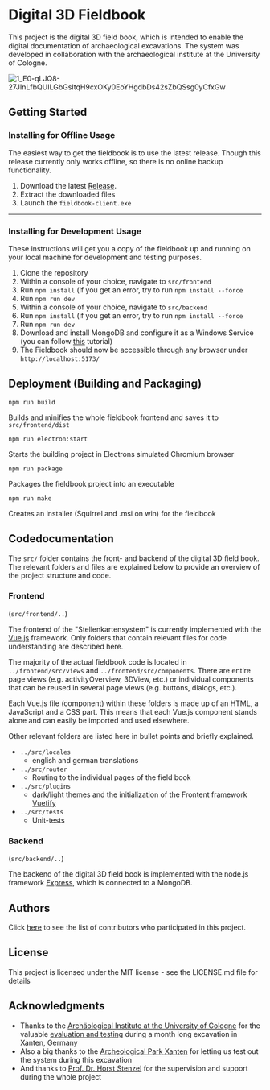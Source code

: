 # Digital 3D Fieldbook

This project is the digital 3D field book, which is intended to enable the digital documentation of archaeological excavations. The system was developed in collaboration with the archaeological institute at the University of Cologne.

![1_E0-qLJQ8-27JInLfbQUILGbGsItqH9cxOKy0EoYHgdbDs42sZbQSsg0yCfxGw](https://github.com/TMink/Digitales-3D-Feldbuch-Projekt-3-/assets/15029310/6c346cf9-7834-44d9-b4d0-6d29d6aa6307)



## Getting Started

### Installing for Offline Usage

The easiest way to get the fieldbook is to use the latest release. Though this release currently only works offline, so there is no online backup functionality.

1. Download the latest [Release](https://github.com/TMink/Digitales-3D-Feldbuch-Projekt-3-/releases).
2. Extract the downloaded files
3. Launch the `fieldbook-client.exe`

___

### Installing for Development Usage

These instructions will get you a copy of the fieldbook up and running on your local machine for development and testing purposes.

1. Clone the repository
2. Within a console of your choice, navigate to `src/frontend`
3. Run `npm install` (if you get an error, try to run `npm install --force`
4. Run `npm run dev`
5. Within a console of your choice, navigate to `src/backend`
6. Run `npm install` (if you get an error, try to run `npm install --force`
7. Run `npm run dev`
8. Download and install MongoDB and configure it as a Windows Service (you can follow [this](https://www.mongodb.com/docs/manual/tutorial/install-mongodb-on-windows/) tutorial)
9. The Fieldbook should now be accessible through any browser under `http://localhost:5173/`



## Deployment (Building and Packaging)
```
npm run build
```
Builds and minifies the whole fieldbook frontend and saves it to `src/frontend/dist`

```
npm run electron:start
```
Starts the building project in Electrons simulated Chromium browser

```
npm run package
```
Packages the fieldbook project into an executable

```
npm run make
```
Creates an installer (Squirrel and .msi on win) for the fieldbook

## Codedocumentation
The `src/` folder contains the front- and backend of the digital 3D field book. The relevant folders and files are explained below to provide an overview of the project structure and code.


### Frontend 
(`src/frontend/..`)

The frontend of the "Stellenkartensystem" is currently implemented with the [Vue.js](https://vuejs.org/) framework. Only folders that contain relevant files for code understanding are described here.

The majority of the actual fieldbook code is located in `../frontend/src/views` and `../frontend/src/components`. There are entire page views (e.g. activityOverview, 3DView, etc.) or individual components that can be reused in several page views (e.g. buttons, dialogs, etc.).

Each Vue.js file (component) within these folders is made up of an HTML, a JavaScript and a CSS part. This means that each Vue.js component stands alone and can easily be imported and used elsewhere.


Other relevant folders are listed here in bullet points and briefly explained.

  - `../src/locales`
    - english and german translations
  - `../src/router`
    - Routing to the individual pages of the field book
  - `../src/plugins`
    - dark/light themes and the initialization of the Frontent framework [Vuetify](https://vuetifyjs.com/en/)
  - `../src/tests`
     - Unit-tests

### Backend 
(`src/backend/..`)

The backend of the digital 3D field book is implemented with the node.js framework [Express](https://expressjs.com/), which is connected to a MongoDB.


## Authors

Click [here](https://github.com/TMink/Digitales-3D-Feldbuch-Projekt-3-/graphs/contributors) to see the list of contributors who participated in this project.

## License
This project is licensed under the MIT license - see the LICENSE.md file for details

## Acknowledgments

- Thanks to the [Archäological Institute at the University of Cologne](https://archaeologie.phil-fak.uni-koeln.de/) for the valuable [evaluation and testing](https://archaeologie.phil-fak.uni-koeln.de/forschung/aktuelle-forschungen/detail-fa/eine-erste-kampagne-der-deutsch-niederlaendischen-lehrgrabung-auf-insula-29-der-colonia-ulpia-traiana-cut-1#news3631) during a month long excavation in Xanten, Germany
- Also a big thanks to the [Archeological Park Xanten](https://apx.lvr.de/de/willkommen/willkommen_1.html) for letting us test out the system during this excavation
- And thanks to [Prof. Dr. Horst Stenzel](https://www.th-koeln.de/personen/horst.stenzel/) for the supervision and support during the whole project

